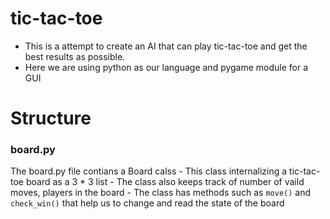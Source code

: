 # tic-tac-toe
- This is a attempt to create an AI that can play tic-tac-toe and get the best results as possible.
- Here we are using python as our language and pygame module for a GUI

# Structure 
  ### board.py
  The board.py file contians a Board calss
    - This class internalizing a tic-tac-toe board as a 3 * 3 list 
    - The class also keeps track of number of vaild moves, players in the board 
    - The class has methods such as `move()` and `check_win()` that help us to change and read the state of the board 
    

